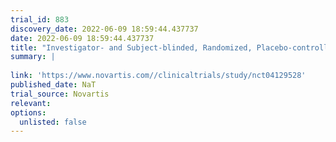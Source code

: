 ```yaml
---
trial_id: 883
discovery_date: 2022-06-09 18:59:44.437737
date: 2022-06-09 18:59:44.437737
title: "Investigator- and Subject-blinded, Randomized, Placebo-controlled Study to Evaluate Safety, Tolerability, Pharmacokinetics and Efficacy Trial of CFZ533 in Pediatric and Young Adult Subjects With New Onset Type 1 Diabetes (T1DM)"
summary: |
  
link: 'https://www.novartis.com//clinicaltrials/study/nct04129528'
published_date: NaT
trial_source: Novartis
relevant: 
options:
  unlisted: false
---
```

